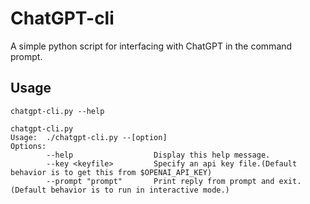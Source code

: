 # ChatGPT-cli
A simple python script for interfacing with ChatGPT in the command prompt.

## Usage
```chatgpt-cli.py --help```

```
chatgpt-cli.py
Usage:  ./chatgpt-cli.py --[option]
Options:
        --help                  Display this help message.
        --key <keyfile>         Specify an api key file.(Default behavior is to get this from $OPENAI_API_KEY)
        --prompt "prompt"       Print reply from prompt and exit. (Default behavior is to run in interactive mode.)
```
